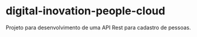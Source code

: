 # digital-inovation-people-cloud
Projeto para desenvolvimento de uma API Rest para cadastro de pessoas.
